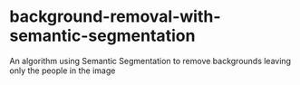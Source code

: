 # background-removal-with-semantic-segmentation
An algorithm using Semantic Segmentation to remove backgrounds leaving only the people in the image
